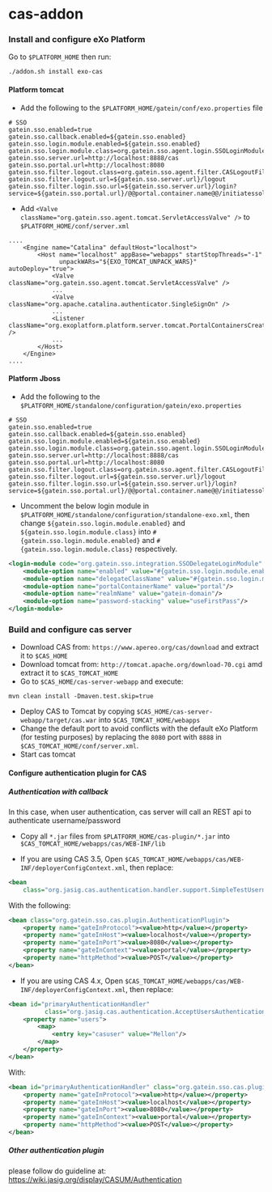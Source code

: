 cas-addon
=========

### Install and configure eXo Platform
Go to `$PLATFORM_HOME` then run:
```
./addon.sh install exo-cas
```

#### Platform tomcat
- Add the following to the `$PLATFORM_HOME/gatein/conf/exo.properties` file

```
# SSO
gatein.sso.enabled=true
gatein.sso.callback.enabled=${gatein.sso.enabled}
gatein.sso.login.module.enabled=${gatein.sso.enabled}
gatein.sso.login.module.class=org.gatein.sso.agent.login.SSOLoginModule
gatein.sso.server.url=http://localhost:8888/cas
gatein.sso.portal.url=http://localhost:8080
gatein.sso.filter.logout.class=org.gatein.sso.agent.filter.CASLogoutFilter
gatein.sso.filter.logout.url=${gatein.sso.server.url}/logout
gatein.sso.filter.login.sso.url=${gatein.sso.server.url}/login?service=${gatein.sso.portal.url}/@@portal.container.name@@/initiatessologin
```

- Add `<Valve className="org.gatein.sso.agent.tomcat.ServletAccessValve" />` to `$PLATFORM_HOME/conf/server.xml`

```
....
    <Engine name="Catalina" defaultHost="localhost">
        <Host name="localhost" appBase="webapps" startStopThreads="-1"
              unpackWARs="${EXO_TOMCAT_UNPACK_WARS}" autoDeploy="true">
            <Valve className="org.gatein.sso.agent.tomcat.ServletAccessValve" />
            ... 
            <Valve className="org.apache.catalina.authenticator.SingleSignOn" />
            ...
            <Listener className="org.exoplatform.platform.server.tomcat.PortalContainersCreator" />
            ...
        </Host>
    </Engine>
....
```

#### Platform Jboss
- Add the following to the `$PLATFORM_HOME/standalone/configuration/gatein/exo.properties`

```
# SSO
gatein.sso.enabled=true
gatein.sso.callback.enabled=${gatein.sso.enabled}
gatein.sso.login.module.enabled=${gatein.sso.enabled}
gatein.sso.login.module.class=org.gatein.sso.agent.login.SSOLoginModule
gatein.sso.server.url=http://localhost:8888/cas
gatein.sso.portal.url=http://localhost:8080
gatein.sso.filter.logout.class=org.gatein.sso.agent.filter.CASLogoutFilter
gatein.sso.filter.logout.url=${gatein.sso.server.url}/logout
gatein.sso.filter.login.sso.url=${gatein.sso.server.url}/login?service=${gatein.sso.portal.url}/@@portal.container.name@@/initiatessologin
```

- Uncomment the below login module in `$PLATFORM_HOME/standalone/configuration/standalone-exo.xml`, then change `${gatein.sso.login.module.enabled}` and `${gatein.sso.login.module.class}` into `#{gatein.sso.login.module.enabled}` and `#{gatein.sso.login.module.class}` respectively.

```xml
<login-module code="org.gatein.sso.integration.SSODelegateLoginModule" flag="required">
    <module-option name="enabled" value="#{gatein.sso.login.module.enabled}"/>
    <module-option name="delegateClassName" value="#{gatein.sso.login.module.class}"/>
    <module-option name="portalContainerName" value="portal"/>
    <module-option name="realmName" value="gatein-domain"/>
    <module-option name="password-stacking" value="useFirstPass"/>
</login-module>
```

### Build and configure cas server
- Download CAS from: `https://www.apereo.org/cas/download` and extract it to `$CAS_HOME`
- Download tomcat from: `http://tomcat.apache.org/download-70.cgi` amd extract it to `$CAS_TOMCAT_HOME`
- Go to `$CAS_HOME/cas-server-webapp` and execute:
```
mvn clean install -Dmaven.test.skip=true
```
- Deploy CAS to Tomcat by copying `$CAS_HOME/cas-server-webapp/target/cas.war` into `$CAS_TOMCAT_HOME/webapps`
- Change the default port to avoid conflicts with the default eXo Platform (for testing purposes) by replacing the `8080` port with `8888` in `$CAS_TOMCAT_HOME/conf/server.xml`.
- Start cas tomcat

#### Configure authentication plugin for CAS
##### Authentication with callback

In this case, when user authentication, cas server will call an REST api to authenticate username/password

- Copy all `*.jar` files from `$PLATFORM_HOME/cas-plugin/*.jar` into `$CAS_TOMCAT_HOME/webapps/cas/WEB-INF/lib`

- If you are using CAS 3.5, Open `$CAS_TOMCAT_HOME/webapps/cas/WEB-INF/deployerConfigContext.xml`, then replace:
```xml
<bean
    class="org.jasig.cas.authentication.handler.support.SimpleTestUsernamePasswordAuthenticationHandler" />
```
With the following:
```xml
<bean class="org.gatein.sso.cas.plugin.AuthenticationPlugin">
    <property name="gateInProtocol"><value>http</value></property>
    <property name="gateInHost"><value>localhost</value></property>
    <property name="gateInPort"><value>8080</value></property>
    <property name="gateInContext"><value>portal</value></property>
    <property name="httpMethod"><value>POST</value></property>
</bean>
```

- If you are using CAS 4.x, Open `$CAS_TOMCAT_HOME/webapps/cas/WEB-INF/deployerConfigContext.xml`, then replace:
```xml
<bean id="primaryAuthenticationHandler"
          class="org.jasig.cas.authentication.AcceptUsersAuthenticationHandler">
    <property name="users">
        <map>
            <entry key="casuser" value="Mellon"/>
        </map>
    </property>
</bean>
```
With:
```xml
<bean id="primaryAuthenticationHandler" class="org.gatein.sso.cas.plugin.CAS40AuthenticationPlugin">
    <property name="gateInProtocol"><value>http</value></property>
    <property name="gateInHost"><value>localhost</value></property>
    <property name="gateInPort"><value>8080</value></property>
    <property name="gateInContext"><value>portal</value></property>
    <property name="httpMethod"><value>POST</value></property>
</bean>
```

##### Other authentication plugin
please follow do guideline at: https://wiki.jasig.org/display/CASUM/Authentication


